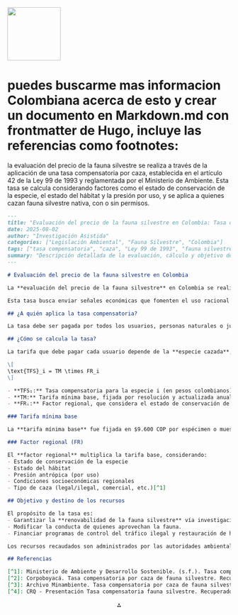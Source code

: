 <img src="https://r2cdn.perplexity.ai/pplx-full-logo-primary-dark%402x.png" class="logo" width="120"/>

# puedes buscarme mas informacion Colombiana acerca de esto y crear un documento en Markdown.md con frontmatter de Hugo, incluye las referencias como footnotes:

la evaluación del precio de la fauna silvestre se realiza a través de la aplicación de una tasa compensatoria por caza, establecida en el artículo 42 de la Ley 99 de 1993 y reglamentada por el Ministerio de Ambiente. Esta tasa se calcula considerando factores como el estado de conservación de la especie, el estado del hábitat y la presión por uso, y se aplica a quienes cazan fauna silvestre nativa, con o sin permisos.

```markdown
---
title: "Evaluación del precio de la fauna silvestre en Colombia: Tasa compensatoria por caza"
date: 2025-08-02
author: "Investigación Asistida"
categories: ["Legislación Ambiental", "Fauna Silvestre", "Colombia"]
tags: ["tasa compensatoria", "caza", "Ley 99 de 1993", "fauna silvestre", "Ministerio de Ambiente"]
summary: "Descripción detallada de la evaluación, cálculo y objetivo de la tasa compensatoria por la caza de fauna silvestre en Colombia, conforme a la normativa vigente."
---

# Evaluación del precio de la fauna silvestre en Colombia

La **evaluación del precio de la fauna silvestre** en Colombia se realiza mediante la aplicación de una **tasa compensatoria por caza**, creada en el artículo 42 de la Ley 99 de 1993 y reglamentada por el Ministerio de Ambiente y Desarrollo Sostenible mediante el Decreto 1272 de 2016 y la Resolución 1372 de 2016[^1][^2].

Esta tasa busca enviar señales económicas que fomenten el uso racional de la fauna silvestre nativa y garantizar su renovabilidad, desincentivando su sobreexplotación[^3].

## ¿A quién aplica la tasa compensatoria?

La tasa debe ser pagada por todos los usuarios, personas naturales o jurídicas, que **cacen fauna silvestre nativa**, con o sin los respectivos permisos ambientales (caza comercial, deportiva, científica, de fomento y de control). **No aplica a la caza de subsistencia** ni a especies exóticas o recursos pesqueros[^2].

## ¿Cómo se calcula la tasa?

La tarifa que debe pagar cada usuario depende de la **especie cazada**, **número de especímenes** y factores ecológicos y sociales[^1][^4]:

\[
\text{TFS}_i = TM \times FR_i
\]

- **TFS₁:** Tasa compensatoria para la especie i (en pesos colombianos).
- **TM:** Tarifa mínima base, fijada por resolución y actualizada anualmente según el IPC.
- **FRᵢ:** Factor regional, que considera el estado de conservación de la especie y su hábitat, la presión por uso y otros factores.

### Tarifa mínima base

La **tarifa mínima base** fue fijada en $9.600 COP por espécimen o muestra para 2016 (Resolución 1372 de 2016) y se ajusta anualmente con base en la variación del IPC[^1][^4].

### Factor regional (FR)

El **factor regional** multiplica la tarifa base, considerando:
- Estado de conservación de la especie
- Estado del hábitat
- Presión antrópica (por uso)
- Condiciones socioeconómicas regionales
- Tipo de caza (legal/ilegal, comercial, etc.)[^1]

## Objetivo y destino de los recursos

El propósito de la tasa es:
- Garantizar la **renovabilidad de la fauna silvestre** vía investigación, monitoreo y conservación.
- Modificar la conducta de quienes aprovechan la fauna.
- Financiar programas de control del tráfico ilegal y restauración de hábitats, y otras acciones para la protección de la biodiversidad[^3][^2].

Los recursos recaudados son administrados por las autoridades ambientales regionales, grandes centros urbanos y Parques Nacionales Naturales[^2].

## Referencias

[^1]: Ministerio de Ambiente y Desarrollo Sostenible. (s.f.). Tasa compensatoria por caza de fauna silvestre. Recuperado de https://www.minambiente.gov.co/negocios-verdes/tasa-compensatoria-por-caza-de-fauna-silvestre/
[^2]: Corpoboyacá. Tasa compensatoria por caza de fauna silvestre. Recuperado de https://www.corpoboyaca.gov.co/proyectos/tasa-compensatoria-por-caza-de-fauna-silvestre/
[^3]: Archivo Minambiente. Tasa compensatoria por caza de fauna silvestre. Recuperado de https://archivo.minambiente.gov.co/index.php/negocios-verdes-y-sostenibles/instrumentos-economicos/tasa-compensatoria-por-caza-de-fauna-silvestre
[^4]: CRQ - Presentación Tasa compensatoria fauna silvestre. Recuperado de https://acofacien.org/images/files/ENCUENTROS/DIRECTORES_DE_BIOLOGIA/XIV_DIRBIOLOGIA/PRESENTACION-Tasa-compensatoria-fauna-silvestre-CRQ.pdf
```

<div style="text-align: center">⁂</div>

[^1]: https://www.minambiente.gov.co/negocios-verdes/tasa-compensatoria-por-caza-de-fauna-silvestre/

[^2]: https://www.corpoboyaca.gov.co/proyectos/tasa-compensatoria-por-caza-de-fauna-silvestre/

[^3]: https://archivo.minambiente.gov.co/index.php/negocios-verdes-y-sostenibles/instrumentos-economicos/tasa-compensatoria-por-caza-de-fauna-silvestre

[^4]: https://www.car.gov.co/uploads/files/5b047a3d42f59.pdf

[^5]: https://acofacien.org/images/files/ENCUENTROS/DIRECTORES_DE_BIOLOGIA/XIV_DIRBIOLOGIA/PRESENTACION-Tasa-compensatoria-fauna-silvestre-CRQ.pdf

[^6]: https://www.cvc.gov.co/sites/default/files/2018-10/Ley 99 DE 1993-Dic-22.pdf

[^7]: https://beneficios-tributarios.minambiente.gov.co/tasa-compensatoria-por-caza-de-fauna-silvestre/

[^8]: https://old.parquesnacionales.gov.co/portal/wp-content/uploads/2015/04/Tasa-fauna-Autoridades-ambientales-Agosto2016.pdf

[^9]: https://www.funcionpublica.gov.co/eva/gestornormativo/norma.php?i=297

[^10]: https://www.ambitojuridico.com/noticias/general/decretos-reglamentarios-unicosregulan-tasa-compensatoria-por-caza-de-fauna

[^11]: http://cvs.gov.co/web/wp-content/docs/RESOLUCION_2-6442_YOSCA_ALFREDO_MEJIA_PEINADO.pdf

[^12]: https://www.minambiente.gov.co/wp-content/uploads/2021/08/ley-99-1993.pdf

[^13]: https://archivo.minambiente.gov.co/images/NegociosVerdesysostenible/pdf/boletines/PDF4.pdf

[^14]: https://alphasig.metropol.gov.co/normograma/compilacion/docs/decreto_1272_2016.htm

[^15]: http://www.secretariasenado.gov.co/senado/basedoc/ley_0099_1993.html

[^16]: https://www.funcionpublica.gov.co/eva/gestornormativo/norma.php?i=74494

[^17]: https://www.crautonoma.gov.co/documentos/resoluciones/20062-2020031919093454831800.pdf

[^18]: https://www.oas.org/dsd/fida/laws/legislation/colombia/colombia_99-93.pdf

[^19]: https://old.parquesnacionales.gov.co/portal/es/tasa-compensatoria-por-caza-de-fauna-silvestre-decreto-1272-del-3-de-agosto-de-2016-y-resolucion-no-1372-del-22-de-agosto-de-2016/

[^20]: https://sirena.corantioquia.gov.co/esirena/CtrlPublicaciones?ctrlAction=D\&doc=1514334

